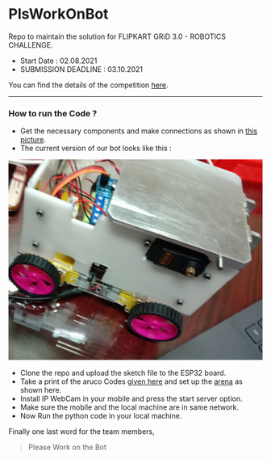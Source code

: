 # PlsWorkOnBot
Repo to maintain the solution for FLIPKART GRiD 3.0 - ROBOTICS CHALLENGE.
- Start Date : 02.08.2021
- SUBMISSION DEADLINE : 03.10.2021

You can find the details of the competition [here](https://dare2compete.com/hackathon/flipkart-grid-30-robotics-challenge-flipkart-grid-30-flipkart-175210).

---

### How to run the Code ?

- Get the necessary components and make connections as shown in [this picture].
- The current version of our bot looks like this :

![Bot version 3](https://github.com/HR-1-1/PlsWorkOnBot/blob/main/Bot_Pics/Bot%20v3.jpeg)

- Clone the repo and upload the sketch file to the ESP32 board.
- Take a print of the aruco Codes [given here] and set up the [arena] as shown here.
- Install IP WebCam in your mobile and press the start server option.
- Make sure the mobile and the local machine are in same network.
- Now Run the python code in your local machine.

[this picture]: (https://github.com/HR-1-1/PlsWorkOnBot/blob/main/Bot%20Pictures/Connections.png)
[given here]: https://github.com/HR-1-1/PlsWorkOnBot/tree/main/arUco_Codes
[arena]: https://github.com/HR-1-1/PlsWorkOnBot/blob/main/Simulations/Arena.png
[this]: http://www.lasesp.com/article/16300624989611547/ESP32_WiFi%20Bot%20Controlled%20by%20Python

Finally one last word for the team members,
> Please Work on the Bot
